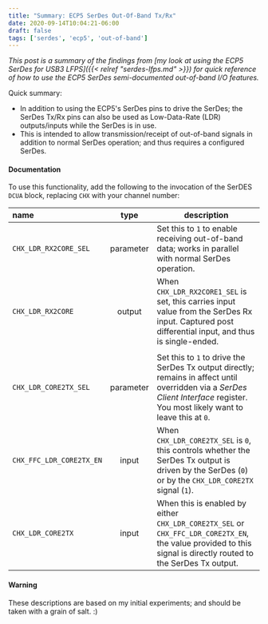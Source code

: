 ```yaml
---
title: "Summary: ECP5 SerDes Out-Of-Band Tx/Rx"
date: 2020-09-14T10:04:21-06:00
draft: false
tags: ['serdes', 'ecp5', 'out-of-band']
---
```


_This post is a summary of the findings from [my look at using the ECP5 SerDes for USB3 LFPS]({{< relref "serdes-lfps.md" >}}) for quick reference of how to use the ECP5 SerDes semi-documented out-of-band I/O features._

Quick summary:
- In addition to using the ECP5's SerDes pins to drive the SerDes; the SerDes Tx/Rx pins can also be used as Low-Data-Rate (LDR) outputs/inputs while the SerDes is in use. 
- This is intended to allow transmission/receipt of out-of-band signals in addition to normal SerDes
operation; and thus requires a configured SerDes.

#### Documentation

To use this functionality, add the following to the invocation of the SerDES `DCUA` block, replacing `CHX` with your channel number:

name | type | description
:----|:----:|--------------
`CHX_LDR_RX2CORE_SEL` | parameter | Set this to `1` to enable receiving out-of-band data; works in parallel with normal SerDes operation.
`CHX_LDR_RX2CORE` | output | When `CHX_LDR_RX2CORE1_SEL` is set, this carries input value from the SerDes Rx input. Captured post differential input, and thus is single-ended.
||
`CHX_LDR_CORE2TX_SEL` | parameter | Set this to `1` to drive the SerDes Tx output directly; remains in affect until overridden via a _SerDes Client Interface_ register. You most likely want to leave this at `0`.
`CHX_FFC_LDR_CORE2TX_EN` | input | When `CHX_LDR_CORE2TX_SEL` is `0`, this controls whether the SerDes Tx output is driven by the SerDes (`0`) or by the `CHX_LDR_CORE2TX` signal (`1`).
`CHX_LDR_CORE2TX` | input | When this is enabled by either `CHX_LDR_CORE2TX_SEL` or `CHX_FFC_LDR_CORE2TX_EN`, the value provided to this signal is directly routed to the SerDes Tx output.

#### Warning

These descriptions are based on my initial experiments; and should be taken with a grain of salt. :)

